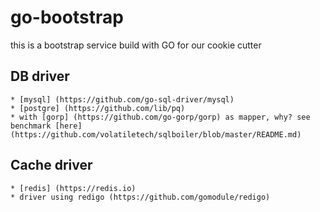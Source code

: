 # go-bootstrap
this is a bootstrap service build with GO for our cookie cutter

## DB driver
    * [mysql] (https://github.com/go-sql-driver/mysql)
    * [postgre] (https://github.com/lib/pq)
    * with [gorp] (https://github.com/go-gorp/gorp) as mapper, why? see benchmark [here] (https://github.com/volatiletech/sqlboiler/blob/master/README.md)

## Cache driver
    * [redis] (https://redis.io)
    * driver using redigo (https://github.com/gomodule/redigo)